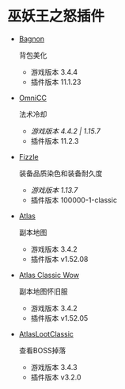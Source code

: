 # 巫妖王之怒插件

* [Bagnon](https://www.curseforge.com/wow/addons/bagnon)

  背包美化

  - 游戏版本 3.4.4
  - 插件版本 11.1.23

* [OmniCC](https://www.curseforge.com/wow/addons/omni-cc)

  法术冷却

  - *游戏版本 4.4.2 | 1.15.7*
  - 插件版本 11.2.3

* [Fizzle](https://www.curseforge.com/wow/addons/fizzle)

  装备品质染色和装备耐久度

  - *游戏版本 1.13.7*
  - 插件版本 100000-1-classic

* [Atlas](https://www.curseforge.com/wow/addons/atlas)

  副本地图

  - 游戏版本 3.4.2
  - 插件版本 v1.52.08

* [Atlas Classic Wow](https://www.curseforge.com/wow/addons/atlas-classicwow)

  副本地图怀旧服

  - 游戏版本 3.4.2
  - 插件版本 v1.52.05

* [AtlasLootClassic](https://www.curseforge.com/wow/addons/atlaslootclassic)

  查看BOSS掉落

  - 游戏版本 3.4.3
  - 插件版本 v3.2.0
